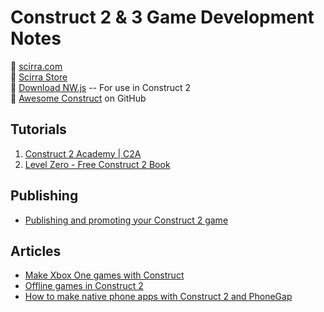 # Construct 2 & 3 Game Development Notes

:link: [scirra.com](https://www.scirra.com/)  
:link: [Scirra Store](https://www.scirra.com/store)  
:link: [Download NW.js](https://www.scirra.com/nwjs) -- For use in Construct 2  
:link: [Awesome Construct](https://github.com/ConstructCommunity/awesome-construct) on GitHub

## Tutorials

1. [Construct 2 Academy | C2A](https://www.youtube.com/user/ScirraVideos/playlists?view=50&sort=dd&shelf_id=1)
2. [Level Zero - Free Construct 2 Book](https://www.construct.net/en/blogs/construct-official-blog-1/level-zero-free-construct-book-853)

## Publishing

- [Publishing and promoting your Construct 2 game](https://www.construct.net/en/tutorials/publishing-and-promoting-your-construct-2-game-78)

## Articles

- [Make Xbox One games with Construct](https://www.scirra.com/blog/212/make-xbox-one-games-with-construct)
- [Offline games in Construct 2 ](https://www.scirra.com/tutorials/70/offline-games-in-construct-2)
- [How to make native phone apps with Construct 2 and PhoneGap](https://www.scirra.com/tutorials/71/how-to-make-native-phone-apps-with-construct-2-and-phonegap)
